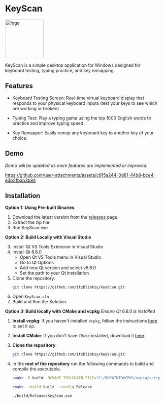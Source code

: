 

# KeyScan

<img src="https://github.com/user-attachments/assets/1fbc5331-07b0-401e-840d-4b8264993727" alt="logo" width="125"/>

KeyScan is a simple desktop application for Windows designed for keyboard testing, typing practice, and key remapping.


## Features

* Keyboard Testing Screen: Real-time virtual keyboard display that responds to your physical keyboard inputs (test your keys to see which are working or broken)

* Typing Test: Play a typing game using the top 1000 English words to practice and improve typing speed.

* Key Remapper: Easily remap any keyboard key to another key of your choice.

## Demo
_Demo will be updated as more features are implemented or improved._

https://github.com/user-attachments/assets/c815a244-0d81-44b8-bce4-e3b2fbab3b94

## Installation
**Option 1: Using Pre-built Binaries**

1. Download the latest version from the [releases](https://github.com/ItzBlinkzy/KeyScan/releases) page.
2. Extract the zip file
3. Run KeyScan.exe

**Option 2: Build Locally with Visual Studio**

3. Install Qt VS Tools Extension in Visual Studio
4. Install Qt 6.8.0
    * Open Qt VS Tools menu in Visual Studio
    * Go to Qt Options
    * Add new Qt version and select v6.8.0
    * Set the path to your Qt installation
1. Clone the repository.
    ```
    git clone https://github.com/ItzBlinkzy/KeyScan.git
    ```
6. Open `KeyScan.sln`
7. Build and Run the Solution.

**Option 3: Build locally with CMake and vcpkg**
*Ensure Qt 6.8.0 is installed*
1. **Install vcpkg**:
   If you haven't installed `vcpkg`, follow the instructions [here](https://github.com/microsoft/vcpkg) to set it up.

2. **Install CMake**:
   If you don't have `CMake` installed, download it [here](https://cmake.org/download/).

3. **Clone the repository**:
   ```bash
   git clone https://github.com/ItzBlinkzy/KeyScan.git
   ```
4. In the **root of the repository** run the following commands to build and compile the executable.
    ```bash
    cmake -B build -DCMAKE_TOOLCHAIN_FILE="C:/MYPATHTOVCPKG/vcpkg/scripts/buildsystems/vcpkg.cmake"
    ```

    ```bash
    cmake --build build --config Release
    ```

    ```bash
    ./build/Release/KeyScan.exe
    ```
